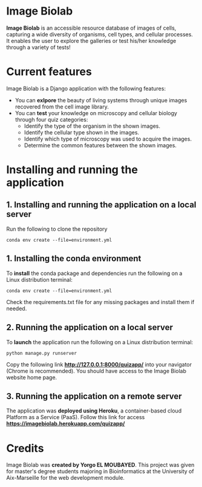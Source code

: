 # Image Biolab
**Image Biolab** is an accessible resource database of images of cells, capturing a wide diversity of organisms, cell types, and cellular processes. It enables the user to explore the galleries or test his/her knowledge through a variety of tests!

# Current features
Image Biolab is a Django application with the following features:
* You can **exlpore** the beauty of living systems through unique images recovered from the cell image library.
* You can **test** your knowledge on microscopy and cellular biology through four quiz categories:
  * Identify the type of the organism in the shown images.
  * Identify the cellular type shown in the images.
  * Identify which type of microscopy was used to acquire the images.
  * Determine the common features between the shown images.

# Installing and running the application

## 1. Installing and running the application on a local server

Run the following to clone the repository
~~~~
conda env create --file=environment.yml
~~~~

## 1. Installing the conda environment
To **install** the conda package and dependencies run the following on a Linux distribution terminal:
~~~~
conda env create --file=environment.yml
~~~~

Check the requirements.txt file for any missing packages and install them if needed.

## 2. Running the application on a local server
To **launch** the application run the following on a Linux distribution terminal:
~~~~
python manage.py runserver
~~~~

Copy the following link **http://127.0.0.1:8000/quizapp/** into your navigator (Chrome is recommended). You should have access to the Image Biolab website home page.

## 3. Running the application on a remote server
The application was **deployed using Heroku**, a container-based cloud Platform as a Service (PaaS).
Follow this link for access **https://imagebiolab.herokuapp.com/quizapp/**

# Credits
Image Biolab was **created by Yorgo EL MOUBAYED**. This project was given for master's degree students majoring in Bioinformatics at the University of Aix-Marseille for the web development module.
